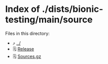 
# Index of ./dists/bionic-testing/main/source
Files in this directory:
- ⤴ [../](../)
- 🗒 [Release](Release)
- 🗒 [Sources.gz](Sources.gz)
